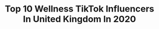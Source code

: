 ---
title: Top 10 Wellness TikTok Influencers In United Kingdom In 2020
description: >-
  Find top wellness TikTok influencers in United Kingdom in 2020. Most popular hashtags: #wellness #duet #workouttips #armworkout.
platform: TikTok
profiles:
  - username: "thehood1989"
    fullname: >-
      Craig Cooper
    location: "United Kingdom"
    followers: 10031
    engagement: 824
    commentsToLikes: 0.084975
    id: ck8qdpoqvpc0t0j78fisfgo88
    verified: false
    hashtags: "#imlovinit, #gamingontiktok, #lockdownlife, #followers"
  - username: "bingerspingers"
    fullname: >-
      George Bingham
    location: "United Kingdom"
    followers: 161013
    engagement: 654
    commentsToLikes: 0.032196
    id: ck9k05ippbjno0j78ynntubi9
    verified: false
    hashtags: "#metabolism, #italian, #easy, #delicious"
  - username: "jalalsamfit"
    fullname: >-
      Jalal
    location: "United Kingdom"
    followers: 82281
    engagement: 602
    commentsToLikes: 0.042358
    id: ck9r6257720zb0j78fn86x6rr
    verified: false
    hashtags: "#obliquesworkout, #posture, #breathewithme, #athomeworkout"
  - username: "theblondeflamingo"
    fullname: >-
      theblondeflamingo
    location: "United Kingdom"
    followers: 192367
    engagement: 912
    commentsToLikes: 0.025671
    id: ck80oeuekhe250j78snu7l74p
    verified: false
    hashtags: "#shootinhome, #selfisolate, #valentines, #desertlife"
  - username: "whyshy.me"
    fullname: >-
      Darya
    location: "United Kingdom"
    followers: 34984
    engagement: 531
    commentsToLikes: 0.065721
    id: ck8nfzht7u7040j78kkamhc09
    verified: false
    hashtags: "#girlpower, #phototrend, #recipy, #cookingvideo"
  - username: "loveyourmutha"
    fullname: >-
      Loveyourmutha
    location: "United Kingdom"
    followers: 4099
    engagement: 566
    commentsToLikes: 0.026067
    id: ck8tr3tegqtzr0j78ez9ly601
    verified: true
    hashtags: "#houseoftiktok, #lifehacks, #teabag, #wellness"
  - username: "nathanncollins"
    fullname: >-
      Nathan Collins
    location: "United Kingdom"
    followers: 25360
    engagement: 324
    commentsToLikes: 0.035329
    id: ck9ejbsph25e80j78s6id38gp
    verified: false
    hashtags: "#squat, #tiktok, #posturecheck, #howto"
  - username: "lukejeal"
    fullname: >-
      SPINE DOCTOR 🇬🇧 
    location: "United Kingdom"
    followers: 37597
    engagement: 264
    commentsToLikes: 0.032806
    id: cka0of1b73mgk0i78lsjjpuj6
    verified: false
    hashtags: "#colds, #tennis, #arms, #gunss"
  - username: "sarhbro"
    fullname: >-
      CEO of bad trims
    location: "United Kingdom"
    followers: 31348
    engagement: 874
    commentsToLikes: 0.015524
    id: ck9rpcty4gux40j785pae5wa6
    verified: false
    hashtags: "#basicandproud, #coolranchdance, #trickortreat, #slayathome"
---